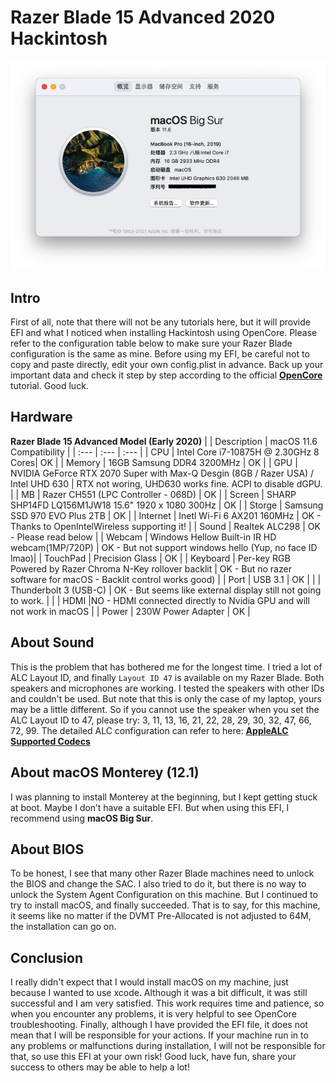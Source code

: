 # Razer Blade 15 Advanced 2020 Hackintosh
![About This Mac](Images/SystemInfo.jpg)

## Intro
First of all, note that there will not be any tutorials here, but it will provide EFI and what I noticed when installing Hackintosh using OpenCore. Please refer to the configuration table below to make sure your Razer Blade configuration is the same as mine. Before using my EFI, be careful not to copy and paste directly, edit your own config.plist in advance. Back up your important data and check it step by step according to the official __[OpenCore](https://dortania.github.io/OpenCore-Install-Guide/prerequisites.html#prerequisites)__  tutorial. Good luck.

## Hardware
**Razer Blade 15 Advanced Model (Early 2020)**
|             | Description | macOS 11.6 Compatibility    |
| :---        | :---        | :---          |
| CPU     | Intel Core i7-10875H @ 2.30GHz 8 Cores| OK   |
| Memory   | 16GB Samsung DDR4 3200MHz        | OK     |
| GPU   | NVIDIA GeForce RTX 2070 Super with Max-Q Desgin (8GB / Razer USA) / Intel UHD 630        | RTX not woring, UHD630 works fine. ACPI to disable dGPU.     |
| MB   | Razer CH551 (LPC Controller - 068D)        | OK     |
| Screen   | SHARP SHP14FD LQ156M1JW18 15.6" 1920 x 1080 300Hz        | OK     |
| Storge   | Samsung SSD 970 EVO Plus 2TB        | OK     |
| Internet   | Inetl Wi-Fi 6 AX201 160MHz        | OK - Thanks to OpenIntelWireless supporting it!     |
| Sound | Realtek ALC298 | OK - Please read below |
| Webcam | Windows Hellow Built-in IR HD webcam(1MP/720P) | OK - But not support windows hello (Yup, no face ID lmao)|
| TouchPad | Precision Glass | OK |
| Keyboard | Per-key RGB Powered by Razer Chroma N-Key rollover backlit | OK - But no razer software for macOS - Backlit control works good) |
| Port | USB 3.1 | OK |
| | Thunderbolt 3 (USB-C) | OK - But seems like external display still not going to work. |
| | HDMI |NO - HDMI connected directly to Nvidia GPU and will not work in macOS |
| Power | 230W Power Adapter | OK |

## About Sound
This is the problem that has bothered me for the longest time. I tried a lot of ALC Layout ID, and finally `Layout ID 47` is available on my Razer Blade. Both speakers and microphones are working. I tested the speakers with other IDs and couldn't be used. But note that this is only the case of my laptop, yours may be a little different. So if you cannot use the speaker when you set the ALC Layout ID to 47, please try: 3, 11, 13, 16, 21, 22, 28, 29, 30, 32, 47, 66, 72, 99. The detailed ALC configuration can refer to here: __[AppleALC Supported Codecs](https://github.com/acidanthera/AppleALC/wiki/Supported-codecs)__

## About macOS Monterey (12.1)
I was planning to install Monterey at the beginning, but I kept getting stuck at boot. Maybe I don’t have a suitable EFI. But when using this EFI, I recommend using **macOS Big Sur**.

## About BIOS
To be honest, I see that many other Razer Blade machines need to unlock the BIOS and change the SAC. I also tried to do it, but there is no way to unlock the System Agent Configuration on this machine. But I continued to try to install macOS, and finally succeeded. That is to say, for this machine, it seems like no matter if the DVMT Pre-Allocated is not adjusted to 64M, the installation can go on.

## Conclusion
I really didn't expect that I would install macOS on my machine, just because I wanted to use xcode. Although it was a bit difficult, it was still successful and I am very satisfied. This work requires time and patience, so when you encounter any problems, it is very helpful to see OpenCore troubleshooting. Finally, although I have provided the EFI file, it does not mean that I will be responsible for your actions. If your machine run in to any problems or malfunctions during installation, I will not be responsible for that, so use this EFI at your own risk! Good luck, have fun, share your success to others may be able to help a lot!
